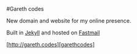 #Gareth codes

New domain and website for my online presence.

Built in [Jekyll][jekyllrb] and hosted on [Fastmail][fastmail]

[http://gareth.codes][garethcodes]

[fastmail]:     https://fastmail.fm
[garethcodes]:  http://gareth.codes
[jekyllrb]:     http://jekyllrb.com/
